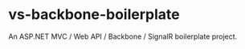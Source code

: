 vs-backbone-boilerplate
=======================

An ASP.NET MVC / Web API / Backbone / SignalR boilerplate project.
